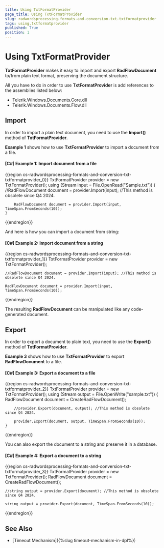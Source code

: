 ```yaml
---
title: Using TxtFormatProvider
page_title: Using TxtFormatProvider
slug: radwordsprocessing-formats-and-conversion-txt-txtformatprovider
tags: using,txtformatprovider
published: True
position: 1
---
```


# Using TxtFormatProvider



__TxtFormatProvider__ makes it easy to import and export __RadFlowDocument__ to/from plain text format, preserving the document structure.
      

All you have to do in order to use __TxtFormatProvider__ is add references to the assemblies listed below:
      

* Telerik.Windows.Documents.Core.dll
* Telerik.Windows.Documents.Flow.dll
          

## Import

In order to import a plain text document, you need to use the __Import()__ method of __TxtFormatProvider__.
        

__Example 1__ shows how to use __TxtFormatProvider__ to import a document from a file.
        

#### __[C#] Example 1: Import document from a file__

{{region cs-radwordsprocessing-formats-and-conversion-txt-txtformatprovider_0}}
	TxtFormatProvider provider = new TxtFormatProvider();
	using (Stream input = File.OpenRead("Sample.txt"))
	{
		//RadFlowDocument document = provider.Import(input); //This method is obsolete since Q4 2024.

		RadFlowDocument document = provider.Import(input, TimeSpan.FromSeconds(10));
	}
{{endregion}}



And here is how you can import a document from string:
        

#### __[C#] Example 2: Import document from a string__

{{region cs-radwordsprocessing-formats-and-conversion-txt-txtformatprovider_1}}
	TxtFormatProvider provider = new TxtFormatProvider();

	//RadFlowDocument document = provider.Import(input); //This method is obsolete since Q4 2024.

	RadFlowDocument document = provider.Import(input, TimeSpan.FromSeconds(10));
{{endregion}}



The resulting __RadFlowDocument__ can be manipulated like any code-generated document.
        

## Export

In order to export a document to plain text, you need to use the __Export()__ method of __TxtFormatProvider__.
        

__Example 3__ shows how to use __TxtFormatProvider__ to export __RadFlowDocument__ to a file.
        

#### __[C#] Example 3: Export a document to a file__

{{region cs-radwordsprocessing-formats-and-conversion-txt-txtformatprovider_2}}
	TxtFormatProvider provider = new TxtFormatProvider();
	using (Stream output = File.OpenWrite("sample.txt"))
	{
	    RadFlowDocument document = CreateRadFlowDocument();

		//provider.Export(document, output); //This method is obsolete since Q4 2024.

		provider.Export(document, output, TimeSpan.FromSeconds(10));
	}
{{endregion}}



You can also export the document to a string and preserve it in a database.
        

#### __[C#] Example 4: Export a document to a string__

{{region cs-radwordsprocessing-formats-and-conversion-txt-txtformatprovider_3}}
	TxtFormatProvider provider = new TxtFormatProvider();
	RadFlowDocument document = CreateRadFlowDocument();
	
	//string output = provider.Export(document); //This method is obsolete since Q4 2024.

	string output = provider.Export(document, TimeSpan.FromSeconds(10));
{{endregion}}

## See Also

* [Timeout Mechanism]({%slug timeout-mechanism-in-dpl%})
